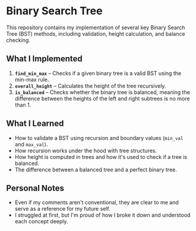 # Binary Search Tree

This repository contains my implementation of several key Binary Search Tree (BST) methods, including validation, height calculation, and balance checking.

## What I Implemented

1. **`find_min_max`** – Checks if a given binary tree is a valid BST using the min-max rule.
2. **`overall_height`** – Calculates the height of the tree recursively.
3. **`is_balanced`** – Checks whether the binary tree is balanced, meaning the difference between the heights of the left and right subtrees is no more than 1.

## What I Learned

- How to validate a BST using recursion and boundary values (`min_val` and `max_val`).
- How recursion works under the hood with tree structures.
- How height is computed in trees and how it's used to check if a tree is balanced.
- The difference between a balanced tree and a perfect binary tree.

## Personal Notes

- Even if my comments aren't conventional, they are clear to me and serve as a reference for my future self.
- I struggled at first, but I'm proud of how I broke it down and understood each concept deeply.

